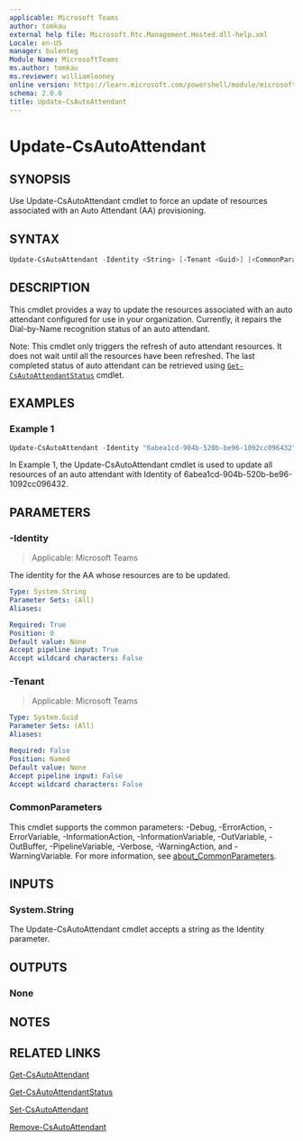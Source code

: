 ```yaml
---
applicable: Microsoft Teams
author: tomkau
external help file: Microsoft.Rtc.Management.Hosted.dll-help.xml
Locale: en-US
manager: bulenteg
Module Name: MicrosoftTeams
ms.author: tomkau
ms.reviewer: williamlooney
online version: https://learn.microsoft.com/powershell/module/microsoftteams/update-csautoattendant
schema: 2.0.0
title: Update-CsAutoAttendant
---
```


# Update-CsAutoAttendant

## SYNOPSIS
Use Update-CsAutoAttendant cmdlet to force an update of resources associated with an Auto Attendant (AA) provisioning.

## SYNTAX

```powershell
Update-CsAutoAttendant -Identity <String> [-Tenant <Guid>] [<CommonParameters>]
```

## DESCRIPTION
This cmdlet provides a way to update the resources associated with an auto attendant configured for use in your organization. Currently, it repairs the Dial-by-Name recognition status of an auto attendant.

Note: This cmdlet only triggers the refresh of auto attendant resources. It does not wait until all the resources have been refreshed. The last completed status of auto attendant can be retrieved using [`Get-CsAutoAttendantStatus`](https://learn.microsoft.com/powershell/module/microsoftteams/get-csautoattendantstatus) cmdlet.

## EXAMPLES

### Example 1
```powershell
Update-CsAutoAttendant -Identity "6abea1cd-904b-520b-be96-1092cc096432"
```

In Example 1, the Update-CsAutoAttendant cmdlet is used to update all resources of an auto attendant with Identity of 6abea1cd-904b-520b-be96-1092cc096432.

## PARAMETERS

### -Identity

> Applicable: Microsoft Teams

The identity for the AA whose resources are to be updated.

```yaml
Type: System.String
Parameter Sets: (All)
Aliases:

Required: True
Position: 0
Default value: None
Accept pipeline input: True
Accept wildcard characters: False
```

### -Tenant

> Applicable: Microsoft Teams

```yaml
Type: System.Guid
Parameter Sets: (All)
Aliases:

Required: False
Position: Named
Default value: None
Accept pipeline input: False
Accept wildcard characters: False
```

### CommonParameters
This cmdlet supports the common parameters: -Debug, -ErrorAction, -ErrorVariable, -InformationAction, -InformationVariable, -OutVariable, -OutBuffer, -PipelineVariable, -Verbose, -WarningAction, and -WarningVariable. For more information, see [about_CommonParameters](https://go.microsoft.com/fwlink/?LinkID=113216).

## INPUTS

### System.String
The Update-CsAutoAttendant cmdlet accepts a string as the Identity parameter.

## OUTPUTS

### None

## NOTES

## RELATED LINKS

[Get-CsAutoAttendant](https://learn.microsoft.com/powershell/module/microsoftteams/get-csautoattendant)

[Get-CsAutoAttendantStatus](https://learn.microsoft.com/powershell/module/microsoftteams/get-csautoattendantstatus)

[Set-CsAutoAttendant](https://learn.microsoft.com/powershell/module/microsoftteams/set-csautoattendant)

[Remove-CsAutoAttendant](https://learn.microsoft.com/powershell/module/microsoftteams/remove-csautoattendant)
